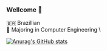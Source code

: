 ### Wellcome 🤙

🇧🇷 Brazillian\
📖 Majoring in Computer Engineering \



[![Anurag's GitHub stats](https://github-readme-stats.vercel.app/api?username=takaozando&theme=dark&hide=stars,issues)](https://github.com/anuraghazra/github-readme-stats)

<!--
[![Top Langs](https://github-readme-stats.vercel.app/api/top-langs/?username=takaozando&hide=html,css&layout=compact)](https://github.com/anuraghazra/github-readme-stats)
-->
